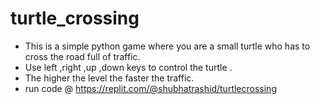 # turtle_crossing
* This is a simple python game where you are a small turtle who has to cross the road full of traffic.
* Use left ,right ,up ,down keys to control the turtle .
* The higher the level the faster the traffic.
* run code @ https://replit.com/@shubhatrashid/turtlecrossing

